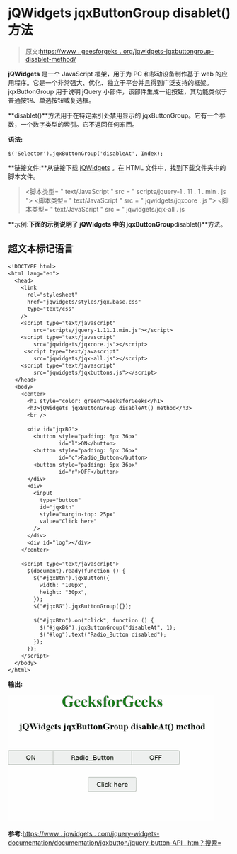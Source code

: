 # jQWidgets jqxButtonGroup disablet()方法

> 原文:[https://www . geesforgeks . org/jqwidgets-jqxbuttongroup-disablet-method/](https://www.geeksforgeeks.org/jqwidgets-jqxbuttongroup-disableat-method/)

**jQWidgets** 是一个 JavaScript 框架，用于为 PC 和移动设备制作基于 web 的应用程序。它是一个非常强大、优化、独立于平台并且得到广泛支持的框架。jqxButtonGroup 用于说明 jQuery 小部件，该部件生成一组按钮，其功能类似于普通按钮、单选按钮或复选框。

**disablet()**方法用于在特定索引处禁用显示的 jqxButtonGroup。它有一个参数，一个数字类型的索引。它不返回任何东西。

**语法:**

```
$('Selector').jqxButtonGroup('disableAt', Index);
```

**链接文件:**从链接下载 [jQWidgets](https://www.jqwidgets.com/download/) 。在 HTML 文件中，找到下载文件夹中的脚本文件。

> <link rel="”stylesheet”" href="”jqwidgets/styles/jqx.base.css”" type="”text/css”">
> <脚本类型= " text/JavaScript " src = " scripts/jquery-1 . 11 . 1 . min . js "></脚本类型>
> <脚本类型= " text/JavaScript " src = " jqwidgets/jqxcore . js "></脚本类型>
> <脚本类型= " text/JavaScript " src = " jqwidgets/jqx-all . js

**示例:**下面的示例说明了 jQWidgets 中的 jqxButtonGroup**disablet()**方法。

## 超文本标记语言

```
<!DOCTYPE html>
<html lang="en">
  <head>
    <link
      rel="stylesheet"
      href="jqwidgets/styles/jqx.base.css"
      type="text/css"
    />
    <script type="text/javascript" 
        src="scripts/jquery-1.11.1.min.js"></script>
    <script type="text/javascript" 
        src="jqwidgets/jqxcore.js"></script>
     <script type="text/javascript" 
        src="jqwidgets/jqx-all.js"></script>
    <script type="text/javascript" 
        src="jqwidgets/jqxbuttons.js"></script>
  </head>
  <body>
    <center>
      <h1 style="color: green">GeeksforGeeks</h1>
      <h3>jQWidgets jqxButtonGroup disableAt() method</h3>
      <br />

      <div id="jqxBG">
        <button style="padding: 6px 36px" 
                id="l">ON</button>
        <button style="padding: 6px 36px" 
                id="c">Radio_Button</button>
        <button style="padding: 6px 36px" 
                id="r">OFF</button>
      </div>
      <div>
        <input
          type="button"
          id="jqxBtn"
          style="margin-top: 25px"
          value="Click here"
        />
      </div>
      <div id="log"></div>
    </center>

    <script type="text/javascript">
      $(document).ready(function () {
        $("#jqxBtn").jqxButton({
          width: "100px",
          height: "30px",
        });
        $("#jqxBG").jqxButtonGroup({});

        $("#jqxBtn").on("click", function () {
          $("#jqxBG").jqxButtonGroup("disableAt", 1);
          $("#log").text("Radio_Button disabled");
        });
      });
    </script>
  </body>
</html>
```

**输出:**

![](img/7ad02554cf03e7c872a705f18a3deef8.png)

**参考:**[https://www . jqwidgets . com/jquery-widgets-documentation/documentation/jqxbutton/jquery-button-API . htm？搜索=](https://www.jqwidgets.com/jquery-widgets-documentation/documentation/jqxbutton/jquery-button-api.htm?search=)